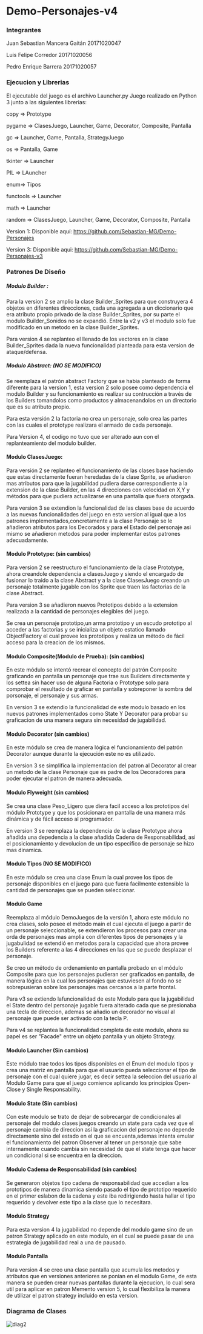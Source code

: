 # Demo-Personajes-v4

### Integrantes 
Juan Sebastian Mancera Gaitán 20171020047

 Luis Felipe Corredor 20171020056
 
 Pedro Enrique Barrera 20171020057
 


### Ejecucion y Librerias

 El ejecutable del juego es el archivo Launcher.py
 Juego realizado en Python 3 junto a las siguientes librerias:

copy => Prototype

pygame => ClasesJuego, Launcher, Game, Decorator, Composite, Pantalla

gc => Launcher, Game, Pantalla, StrategyJuego

os => Pantalla, Game

tkinter => Launcher

PIL => LAuncher

enum=> Tipos

functools => Launcher

math => Launcher

random => ClasesJuego, Launcher, Game, Decorator, Composite, Pantalla

Version 1:  Disponible aquí: https://github.com/Sebastian-MG/Demo-Personajes

Version 3:  Disponible aqui: https://github.com/Sebastian-MG/Demo-Personajes-v3


### Patrones De Diseño

##### Modulo Builder : 

Para la version 2 se amplio la clase Builder_Sprites para que construyera 4 objetos en diferentes direcciones, cada una agregada a un diccionario que era atributo propio privado de la clase Builder_Sprites, por su parte el modulo Builder_Sonidos no se expandió.
Entre la v2 y v3 el modulo solo fue modificado en un metodo en la clase Builder_Sprites.

Para version 4 se replanteo el llenado de los vectores en la clase Builder_Sprites dada la nueva funcionalidad planteada para esta version de ataque/defensa.

##### Modulo Abstract: (NO SE MODIFICO)

Se reemplaza el patrón abstract Factory que se habia planteado de forma diferente para la version 1, esta version 2 solo posee como dependencia el modulo Builder y su funcionamiento es realizar su contrucción a través de los Builders tomandolos como productos y almacenandolos en un directorio que es su atributo propio.

Para esta versión 2 la factoria no crea un personaje, solo crea las partes con las cuales el prototype realizara el armado de cada personaje.

Para Version 4, el codigo no tuvo que ser alterado aun con el replanteamiento del modulo builder.

#### Modulo ClasesJuego: 

Para versión 2 se replanteo el funcionamiento de las clases base haciendo que estas directamente fueran heredadas de la clase Sprite, se añadieron mas atributos para que la jugabilidad pudiera darse correspondiente a la extension de la clase Builder, en las 4 direcciones con velocidad en X,Y y métodos para que pudiera actualizarse en una pantalla que fuera otorgada.

Para version 3 se extendion la funcionalidad de las clases base de acuerdo a las nuevas funcionalidades del juego en esta version al igual que a los patrones implementados,concretamente a la clase Personaje se le añadieron atributos para los Decorados y para el Estado del personaje asi mismo se añadieron metodos para poder implementar estos patrones adecuadamente.

#### Modulo Prototype: (sin cambios)

Para version 2 se reestructuro el funcionamiento de la clase Prototype, ahora creandole dependencia a clasesJuego y siendo el encargado de fusionar lo traido a la clase Abstract y a la clase ClasesJuego creando un personaje totalmente jugable con los Sprite que traen las factorias de la clase Abstract.

Para version 3 se añadieron nuevos Prototipos debido a la extension realizada a la cantidad de personajes elegibles del juego.

Se crea un personaje prototipo,un arma prototipo y un escudo prototipo al acceder a las factorias y se inicializa un objeto estatico llamado ObjectFactory el cual provee los prototipos y realiza un método de fácil acceso para la creacion de los mismos.

#### Modulo Composite(Modulo de Prueba):  (sin cambios)

En este módulo se intentó recrear el concepto del patrón Composite graficando en pantalla un personaje que trae sus Builders directamente y los settea sin hacer uso de alguna Factoria o Prototype solo para comprobar el resultado de graficar en pantalla y sobreponer la sombra del porsonaje, el personaje y sus armas.

En version 3 se extendio la funcionalidad de este modulo basado en los nuevos patrones implementados como State Y Decorator para probar su graficacion de una manera segura sin necesidad de jugabilidad.

#### Modulo Decorator    (sin cambios)
En este módulo se crea de manera lógica el funcionamiento del patrón Decorator aunque durante la ejecución este no es utilizado.

En version 3 se simplifica la implementacion del patron al Decorator al crear un metodo de la clase Personaje que es padre de los Decoradores para poder ejecutar el patron de manera adecuada.

#### Modulo Flyweight (sin cambios)

Se crea una clase Peso_Ligero que diera facil acceso a los prototipos del módulo Prototype y que los posicionara en pantalla de una manera más dinámica y de fácil acceso al programador.

En version 3 se reemplaza la dependencia de la clase Prototype ahora añadida una depedencia a la clase añadida Cadena de Responsabilidad, asi el posicionamiento y devolucion de un tipo especifico de personaje se hizo mas dinamica.

#### Modulo Tipos  (NO SE MODIFICO)

En este módulo se crea una clase Enum la cual provee los tipos de personaje disponibles en el juego para que fuera facilmente extensible la cantidad de personajes que se pueden seleccionar.

#### Modulo Game 

Reemplaza al módulo DemoJuegos de la versión 1, ahora este  módulo no crea clases, solo posee el método main el cual ejecuta el juego a partir de un personaje seleccionable, se extendieron los procesos para crear una orda de personajes mas amplia con diferentes tipos de personajes y la jugabulidad se extendió en metodos para la capacidad que ahora provee los Builders referente a las 4 direcciones en las que se puede desplazar el personaje.

Se creo un método de ordenamiento en pantalla probado en el módulo Composite para que los personajes pudieran ser graficados en pantalla, de manera lógica en la cual los personajes  que estuviesen al fondo no se sobrepusieran sobre los personajes mas cercanos a la parte frontal.

Para v3 se extiendo lafuncionalidad de este Modulo para que la jugabilidad el State dentro del personaje jugable fuera alterado cada que se presionaba una tecla de direccion, ademas se añadio un decorador no visual al personaje que puede ser activado con la tecla P.

Para v4 se replantea la funcionalidad completa de este modulo, ahora su papel es ser "Facade" entre un objeto pantalla y un objeto Strategy.

#### Modulo Launcher (Sin cambios)

Este módulo trae todos los tipos disponibles en el Enum del modulo tipos y crea una matriz en pantalla para que el usuario pueda seleccionar el tipo de personaje con el cual quiere jugar, es decir settea la seleccion del usuario al Modulo Game para que el juego comience aplicando los principios Open-Close y Single Responsability.

#### Modulo State (Sin cambios)

Con este modulo se trato de dejar de sobrecargar de condicionales al personaje del modulo clases juegos creando un state para cada vez que el personaje cambia de direccion asi la graficacion del personaje no depende directamente sino del estado en el que se encuenta,ademas  intenta emular el funcionamiento del patron Observer al tener un personaje que sabe internamente cuando cambia sin necesidad de que el state tenga que hacer un condicional si se encuentra en la direccion.


#### Modulo Cadema de Responsabilidad   (sin cambios)

Se generaron objetos tipo cadena de responsabilidad que accedian a los prototipos de manera dinamica siendo  pasado el tipo de prototipo requerido en el primer eslabon de la cadena y este iba redirigiendo hasta hallar el tipo requerido y devolver este tipo a la clase que lo necesitara.


#### Modulo Strategy 

Para esta version 4 la jugabilidad no depende del modulo game sino de un patron Strategy aplicado en este modulo, en el cual se puede pasar de una estrategia de jugabilidad real a una de pausado.

#### Modulo Pantalla

Para version 4 se creo una clase pantalla que acumula los metodos y atributos que en versiones anteriores se ponian en el modulo Game, de esta manera se pueden crear nuevas pantallas durante  la ejecucion, lo cual sera util para aplicar en patron Memento version 5, lo cual flexibiliza la manera de utilizar el patron strategy incluido en esta version.

### Diagrama de Clases

![diag2](https://github.com/Sebastian-MG/Demo-Personajes-v2/blob/master/uml2-1.png)
